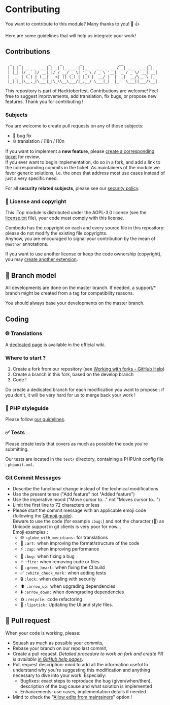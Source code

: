 # Contributing

You want to contribute to this module? Many thanks to you! 🎉 👍

Here are some guidelines that will help us integrate your work!


## Contributions


```
  _   _            _    _        _                __           _   
 | | | | __ _  ___| | _| |_ ___ | |__   ___ _ __ / _| ___  ___| |_ 
 | |_| |/ _` |/ __| |/ / __/ _ \| '_ \ / _ \ '__| |_ / _ \/ __| __|
 |  _  | (_| | (__|   <| || (_) | |_) |  __/ |  |  _|  __/\__ \ |_ 
 |_| |_|\__,_|\___|_|\_\\__\___/|_.__/ \___|_|  |_|  \___||___/\__|                                              
```                                                                     
This repository is part of Hacktoberfest. Contributions are welcome! Feel free to suggest improvements, add translation, fix bugs, or propose new features. Thank you for contributing !


### Subjects
You are welcome to create pull requests on any of those subjects:

* 🐛 bug fix
* 🌐 translation / i18n / l10n

If you want to implement a **new feature**, please [create a corresponding ticket](https://sourceforge.net/p/itop/tickets/new/) for review.   
If you ever want to begin implementation, do so in a fork, and add a link to the corresponding commits in the ticket. As maintainers of the module we favor generic solutions, i.e. the ones that address most use cases instead of just a very specific need.

For all **security related subjects**, please see our [security policy](SECURITY.md).

### 📄 License and copyright
This iTop module is distributed under the AGPL-3.0 license (see the [license.txt] file),
your code must comply with this license.

Combodo has the copyright on each and every source file in this repository: please do not modify the existing file copyrights.  
Anyhow, you are encouraged to signal your contribution by the mean of `@author` annotations.

If you want to use another license or keep the code ownership (copyright), you may [create another extension][wiki new ext].

[license.txt]: https://github.com/Combodo/iTop/blob/develop/license.txt
[wiki new ext]: https://www.itophub.io/wiki/page?id=latest%3Acustomization%3Astart#by_writing_your_own_extension


## 🔀 Branch model

All developments are done on the master branch. If needed, a support/* branch might be created from a tag for compatibility reasons.

You should always base your developments on the master branch.


## Coding

### 🌐 Translations

A [dedicated page](https://www.itophub.io/wiki/page?id=latest%3Acustomization%3Atranslation) is available in the official wiki.

### Where to start ?

1. Create a fork from our repository (see [Working with forks - GitHub Help](https://help.github.com/en/github/collaborating-with-issues-and-pull-requests/working-with-forks))
2. Create a branch in this fork, based on the develop branch
3. Code !

Do create a dedicated branch for each modification you want to propose : if you don't, it will be very hard for us to merge back your work !


### 🎨 PHP styleguide

Please follow [our guidelines](https://www.itophub.io/wiki/page?id=latest%3Acustomization%3Acoding_standards).

### ✅ Tests

Please create tests that covers as much as possible the code you're submitting.

Our tests are located in the `test/` directory, containing a PHPUnit config file : `phpunit.xml`.

### Git Commit Messages

* Describe the functional change instead of the technical modifications
* Use the present tense ("Add feature" not "Added feature")
* Use the imperative mood ("Move cursor to..." not "Moves cursor to...")
* Limit the first line to 72 characters or less
* Please start the commit message with an applicable emoji code (following the [Gitmoji guide](https://gitmoji.carloscuesta.me/)).  
 Beware to use the code (for example `:bug:`) and not the character (🐛) as Unicode support in git clients is very poor for now...  
 Emoji examples :
    * 🌐 `:globe_with_meridians:` for translations
    * 🎨 `:art:` when improving the format/structure of the code
    * ⚡️ `:zap:` when improving performance
    * 🐛 `:bug:` when fixing a bug
    * 🔥 `:fire:` when removing code or files
    * 💚 `:green_heart:` when fixing the CI build
    * ✅ `:white_check_mark:` when adding tests
    * 🔒 `:lock:` when dealing with security
    * ⬆️ `:arrow_up:` when upgrading dependencies
    * ⬇️ `:arrow_down:` when downgrading dependencies
    * ♻️ `:recycle:` code refactoring
    * 💄 `:lipstick:` Updating the UI and style files.  
  

## 👥 Pull request

When your code is working, please:

* Squash as much as possible your commits,
* Rebase your branch on our repo last commit,
* Create a pull request. _Detailed procedure to work on fork and create PR is available [in GitHub help pages](https://help.github.com/articles/creating-a-pull-request-from-a-fork/)_.
* Pull request description: mind to add all the information useful to understand why you're suggesting this modification and anything necessary to dive into your work. Especially:
  - Bugfixes: exact steps to reproduce the bug (given/when/then), description of the bug cause and what solution is implemented 
  - Enhancements: use cases, implementation details if needed
* Mind to check the "[Allow edits from maintainers](https://docs.github.com/en/github-ae@latest/pull-requests/collaborating-with-pull-requests/working-with-forks/allowing-changes-to-a-pull-request-branch-created-from-a-fork)" option !
